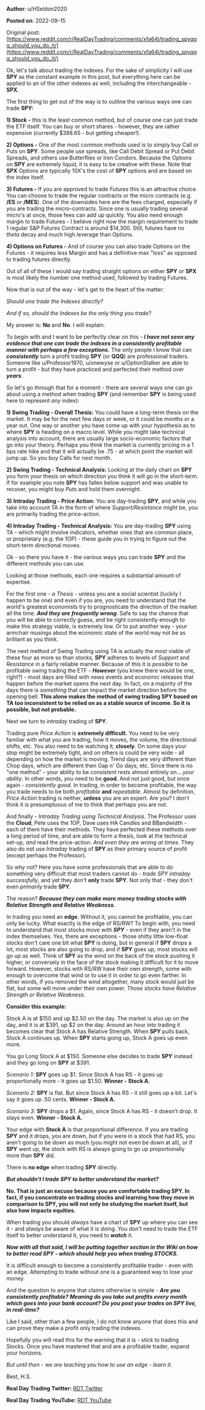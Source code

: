 **Author**: u/HSeldon2020

**Posted on**: 2022-09-15

Original post: [https://www.reddit.com/r/RealDayTrading/comments/xfa64i/trading_spyqqq_should_you_do_it/](https://www.reddit.com/r/RealDayTrading/comments/xfa64i/trading_spyqqq_should_you_do_it/)

Ok, let's talk about trading the indexes.  For the sake of simplicity I will use **SPY** as the constant example in this post, but everything here can be applied to an of the other indexes as well, including the interchangeable - **SPX**.

The first thing to get out of the way is to outline the various ways one can trade **SPY:**

**1) Stock -** this is the least common method, but of course one can just trade the ETF itself.  You can buy or short shares - however, they are rather expensive (currently $388.65 - but getting cheaper!).

**2) Options -** One of the most common methods used is to simply buy Call or Puts on **SPY**.  Some people use spreads, like Call Debit Spread or Put Debit Spreads, and others use Butterflies or Iron Condors.  Because the Options on **SPY** are extremely liquid, it is easy to be creative with these. Note that **SPX** Options are typically 10X's the cost of **SPY** options and are based on the index itself.

**3) Futures -** If you are approved to trade *Futures* this is an attractive choice.  You can choose to trade the regular contracts or the micro contracts (e.g. **/ES** or **/MES**).  One of the downsides here are the fees charged, especially if you are trading the micro-contracts.  Since one is usually trading several micro's at once, those fees can add up quickly.  You also need enough margin to trade Futures - I believe right now the margin requirement to trade 1 regular S&P Futures Contract is around $14,300.  Still, futures have no *theta* decay and much high leverage than Options.

**4) Options on Futures -** And of course you can also trade Options on the Futures - it requires less Margin and has a definitive max "loss" as opposed to trading futures directly.

Out of all of these I would say trading straight options on either **SPY** or **SPX** is most likely the number one method used, followed by trading Futures.  

Now that is out of the way - let's get to the heart of the matter: 

*Should one trade the Indexes directly?* 

*And if so, should the Indexes be the only thing you trade?*

My answer is: **No** and **No**. I will explain.

To begin with and I want to be perfectly clear on this - ***I have not seen any evidence that one can trade the indexes in a consistently profitable manner with perhaps a few exceptions.***   The only people I know that can ***consistently*** turn a profit trading **SPY** (or **QQQ**) are professional traders.  Someone like u/Professor1970, u/onewyse or u/OptionStalker are able to turn a profit - but they have practiced and perfected their method over ***years***.  

So let's go through that for a moment - there are several ways one can go about using a method when trading **SPY** (and remember **SPY** is being used here to represent *any* index):

**1) Swing Trading - Overall Thesis:** You could have a long-term thesis on the market.  It may be for the next few days or week, or it could be months or a year out.  One way or another you have come up with your hypothesis as to where **SPY** is heading on a macro level.  While you might take technical analysis into account, there are usually large socio-economic factors that go into your theory.  Perhaps you think the market is currently pricing in a 1 bps rate hike and that it will actually be .75 - at which point the market will jump up.   So you buy Calls for next month.   

**2) Swing Trading - Technical Analysis:** Looking at the daily chart on **SPY** you form your thesis on which direction you think it will go in the short-term.  If for example you note **SPY** has fallen below support and was unable to recover, you might buy *Puts* and hold them overnight. 

**3)** **Intraday Trading - Price Action:** You are day-trading **SPY**, and while you take into account TA in the form of where *Support/Resistance* might be, you are primarily trading the price-action.  

**4) Intraday Trading - Technical Analysis:** You are day-trading **SPY** using TA - which might involve indicators, whether ones that are common place, or proprietary (e.g. the 1OP) - these guide you in trying to figure out the short-term directional moves.

Ok - so there you have it - the various ways you can trade **SPY** and the different methods you can use.  

Looking at those methods, each one requires a substantial amount of expertise.  

For the first one - *a Thesis* \- unless you are a social scientist (luckily I happen to be one) and even if you are, you need to understand that the world's greatest economists try to prognosticate the direction of the market all the time.  ***And they are frequently wrong***.  Safe to say the chance that you will be able to correctly guess, and be right consistently enough to make this strategy viable, is extremely low.  Or to put another way - your armchair musings about the economic state of the world may not be as brilliant as you think.

The next method of Swing Trading using TA is actually the *most* viable of these four as more so than stocks, **SPY** adheres to levels of *Support* and *Resistance* in a fairly reliable manner.  Because of this it is *possible* to be profitable swing trading the ETF - ***However***  (you knew there would be one, right?) - most days are filled with news events and economic releases that happen before the market opens the next day.  In fact, on a majority of the days there is *something* that can impact the market direction before the opening bell. **This alone makes the method of swing trading SPY based on TA too inconsistent to be relied on as a stable source of income.  So it is possible, but not probable.**

Next we turn to *intraday* trading of **SPY**.  

Trading pure *Price Action* is **extremely difficult.**  You need to be very familiar with what you are trading, how it moves, the volume, the directional shifts, etc.  You also need to be watching it, **closely**.  On some days your stop might be extremely tight, and on others is could be very wide - all depending on how the market is moving.    Trend days are very different than Chop days, which are different then Gap n' Go days, etc.  Since there is no "one method" - your ability to be *consistent* rests almost entirely on....*your ability*.  In other words, you need to be **good**.  And not just good, but once again - *consistently good*.   In trading, in order to become profitable, the way you trade needs to be both *profitable* **and** *repeatable.*  Almost by definition, *Price Action* trading is neither, **unless** you are an expert.  Are you? I don't think it is presumptuous of me to think that perhaps you are not.

And finally - *Intraday Trading using Technical Analysis*.   The Professor uses the **Cloud**, Pete uses the 1OP, Dave uses HA Candles and BBandwidth - each of them have their methods.  They have perfected these methods over a long period of time, and are able to form a thesis, look at the technical set-up, *and* read the price-action.  *And even* *they are wrong at times*.  They also do not use *Intraday* trading of **SPY** as their primary source of profit (except perhaps the Professor).

So why not?  Here you have some professionals that are able to do something very difficult that most traders cannot do - *trade SPY intraday successfully*, and yet they don't **only** trade **SPY**.  Not only that - they don't even *primarily* trade **SPY**.  

The reason?  ***Because they can make more money trading stocks with Relative Strength and Relative Weakness***.  

In trading you need an **edge**.  Without it, you cannot be profitable, you can only be lucky.  What exactly is the edge of RS/RW?  To begin with, you need to understand that most stocks *move with* ***SPY*** *-* even if they aren't in the index themselves.  Yes, there are exceptions - those shitty little low-float stocks don't care one bit what **SPY** is doing, but in general if **SPY** drops a lot, most stocks are also going to drop, and if **SPY** goes up, most stocks will go up as well.   Think of **SPY** as the wind on the back of the stock pushing it higher, or conversely in the face of the stock making it difficult for it to move forward.  However, stocks with RS/RW have their own strength, some with enough to overcome that wind or to use it in order to go even farther.  In other words, if you removed the wind altogether, many stock would just be flat, but some will move under their own power.  *Those stocks have Relative Strength or Relative Weakness.*

**Consider this example:**

Stock A is at $150 and up $2.50 on the day. The market is also up on the day, and it is at $391, up $2 on the day.   Around an hour into trading it becomes clear that Stock A has Relative Strength.  When **SPY** pulls back, Stock A continues up.  When **SPY** starts going up, Stock A goes up even more.

You go Long Stock A at $150.  Someone else decides to trade **SPY** instead and they go long on **SPY** at $391.  

*Scenario 1:* **SPY** goes up $1. Since Stock A has RS - it goes up proportionally more - it goes up $1.50. **Winner - Stock A.**

*Scenario 2:* **SPY** is flat.  But since Stock A has RS - it still goes up a bit.  Let's say it goes up .50 cents. **Winner - Stock A.**

*Scenario 3:* **SPY** drops a $1.  Again, since Stock A has RS - it doesn't drop.  It stays even.  **Winner - Stock A.**

Your edge with **Stock A** is that proportional difference.  If you are trading **SPY** and it drops, you are down, but if you were in a stock that had RS, you aren't going to be down as much (you might not even be down at all), or if **SPY** went up, the stock with RS is always going to go up proportionally more than **SPY** did.

There is **no edge** when trading **SPY** directly.  

***But shouldn't I trade SPY to better understand the market?***

**No. That is just an excuse because you are comfortable trading SPY.  In fact, if you concentrate on trading stocks and learning how they move in comparison to SPY, you will not only be studying the market itself, but also how impacts equities.**

When trading you should *always* have a chart of **SPY** up where you can see it - and *always* be aware of what it is doing.  You don't need to trade the ETF itself to better understand it, you need to ***watch*** it.

***Now with all that said, I will be putting together section in the Wiki on how to better read SPY - which should help you when trading STOCKS.***  

It is difficult enough to become a consistently profitable trader - even with an edge.  Attempting to trade without one is a guaranteed way to lose your money.

And the question to anyone that claims otherwise is simple - ***Are you consistently profitable? Meaning do you take out profits every month which goes into your bank account? Do you post your trades on SPY live, in real-time?*** 

Like I said, other than a few people, I do not know anyone that does this and can prove they make a profit only trading the indexes.  

Hopefully you will read this for the warning that it is - stick to trading Stocks.  Once you have mastered that and are a profitable trader, expand your horizons.  

*But until then - we are teaching you how to use an edge - learn it.*

Best, H.S.

**Real Day Trading Twitter:** [RDT Twitter](https://twitter.com/realdaytrading)

**Real Day Trading YouTube:** [RDT YouTube](https://www.youtube.com/c/RealDayTrading)